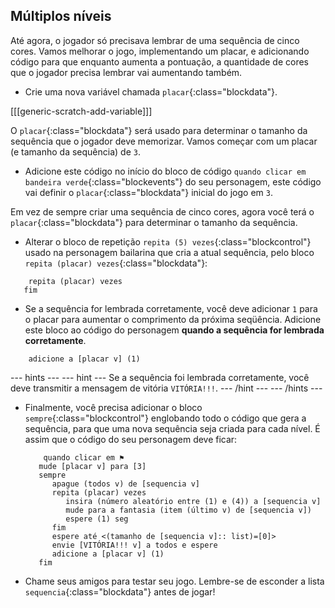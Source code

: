 ## Múltiplos níveis

Até agora, o jogador só precisava lembrar de uma sequência de cinco cores. Vamos melhorar o jogo, implementando um placar, e adicionando código para que enquanto aumenta a pontuação, a quantidade de cores que o jogador precisa lembrar vai aumentando também.

+ Crie uma nova variável chamada `placar`{:class="blockdata"}.

[[[generic-scratch-add-variable]]]

O `placar`{:class="blockdata"} será usado para determinar o tamanho da sequência que o jogador deve memorizar. Vamos começar com um placar (e tamanho da sequência) de `3`.

+ Adicione este código no início do bloco de código `quando clicar em bandeira verde`{:class="blockevents"} do seu personagem, este código vai definir o `placar`{:class="blockdata"} inicial do jogo em `3`.

Em vez de sempre criar uma sequência de cinco cores, agora você terá o `placar`{:class="blockdata"} para determinar o tamanho da sequência.

+ Alterar o bloco de repetição `repita (5) vezes`{:class="blockcontrol"} usado na personagem bailarina que cria a atual sequência, pelo bloco `repita (placar) vezes`{:class="blockdata"}:

```blocks
    repita (placar) vezes
   fim
```

+ Se a sequência for lembrada corretamente, você deve adicionar `1` para o placar para aumentar o comprimento da próxima seqüência. Adicione este bloco ao código do personagem **quando a sequência for lembrada corretamente**.

```blocks
    adicione a [placar v] (1)
```

--- hints --- --- hint --- Se a sequência foi lembrada corretamente, você deve transmitir a mensagem de vitória `VITÓRIA!!!`. --- /hint --- --- /hints ---

+ Finalmente, você precisa adicionar o bloco `sempre`{:class="blockcontrol"} englobando todo o código que gera a sequência, para que uma nova sequência seja criada para cada nível. É assim que o código do seu personagem deve ficar:
    
    ```blocks
        quando clicar em ⚑
       mude [placar v] para [3]
       sempre
          apague (todos v) de [sequencia v]
          repita (placar) vezes
             insira (número aleatório entre (1) e (4)) a [sequencia v]
             mude para a fantasia (item (último v) de [sequencia v])
             espere (1) seg
          fim
          espere até <(tamanho de [sequencia v]:: list)=[0]>
          envie [VITÓRIA!!! v] a todos e espere
          adicione a [placar v] (1)
       fim
    ```

+ Chame seus amigos para testar seu jogo. Lembre-se de esconder a lista `sequencia`{:class="blockdata"} antes de jogar!